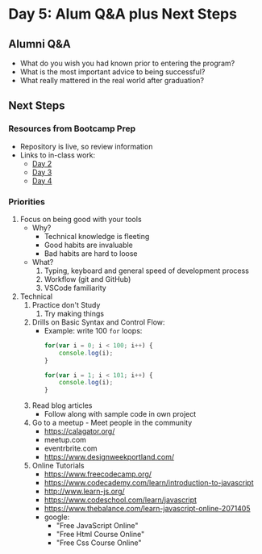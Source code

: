 Day 5: Alum Q&A plus Next Steps
===

## Alumni Q&A

* What do you wish you had known prior to entering the program?
* What is the most important advice to being successful?
* What really mattered in the real world after graduation?

## Next Steps

### Resources from Bootcamp Prep

* Repository is live, so review information
* Links to in-class work:
   * [Day 2](https://github.com/mjordancodes/glowing-succotash)
   * [Day 3](https://github.com/martypdx/bcp-day-three)
   * [Day 4](https://github.com/martypdx/bcp-day-four)

### Priorities

1. Focus on being good with your tools
    * Why?
        * Technical knowledge is fleeting
        * Good habits are invaluable
        * Bad habits are hard to loose
    * What?
        1. Typing, keyboard and general speed of development process
        1. Workflow (git and GitHub)
        1. VSCode familiarity
1. Technical
    1. Practice don't Study
        1. Try making things
    1. Drills on Basic Syntax and Control Flow:
        * Example: write 100 `for` loops:
           ```js
           for(var i = 0; i < 100; i++) {
               console.log(i);
           }

           for(var i = 1; i < 101; i++) {
               console.log(i);
           }
           ```
    1. Read blog articles
        * Follow along with sample code in own project
    1. Go to a meetup - Meet people in the community
        * https://calagator.org/
        * meetup.com
        * eventrbrite.com
        * https://www.designweekportland.com/
    1. Online Tutorials
        * https://www.freecodecamp.org/
        * https://www.codecademy.com/learn/introduction-to-javascript
        * http://www.learn-js.org/
        * https://www.codeschool.com/learn/javascript
        * https://www.thebalance.com/learn-javascript-online-2071405
        * google:
            * "Free JavaScript Online"
            * "Free Html Course Online"
            * "Free Css Course Online"
